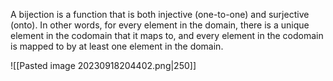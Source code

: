 A bijection is a function that is both injective (one-to-one) and surjective (onto). In other words, for every element in the domain, there is a unique element in the codomain that it maps to, and every element in the codomain is mapped to by at least one element in the domain.

![[Pasted image 20230918204402.png|250]]